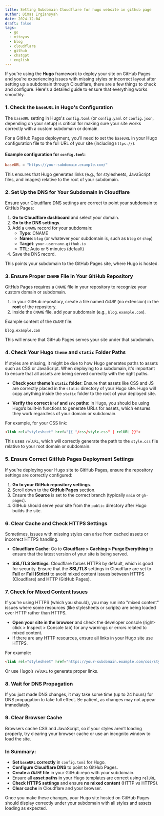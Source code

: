 ```yaml
---
title: Setting Subdomain Cloudflare for hugo website in github page
author: Dimas Irgiansyah
date: 2024-12-04
draft: false
tags:
  - go
  - mitoyus
  - blog
  - cloudflare
  - github
  - chatgpt
  - english
---
```

If you're using the **Hugo** framework to deploy your site on GitHub Pages and you're experiencing issues with missing styles or incorrect layout after setting up a subdomain through Cloudflare, there are a few things to check and configure. Here's a detailed guide to ensure that everything works smoothly.

### 1. **Check the `baseURL` in Hugo's Configuration**

The `baseURL` setting in Hugo's `config.toml` (or `config.yaml` or `config.json`, depending on your setup) is critical for making sure your site works correctly with a custom subdomain or domain.

For a GitHub Pages deployment, you'll need to set the `baseURL` in your Hugo configuration file to the full URL of your site (including `https://`).

#### Example configuration for `config.toml`:

```toml
baseURL = "https://your-subdomain.example.com/"
```

This ensures that Hugo generates links (e.g., for stylesheets, JavaScript files, and images) relative to the root of your subdomain.

### 2. **Set Up the DNS for Your Subdomain in Cloudflare**

Ensure your Cloudflare DNS settings are correct to point your subdomain to GitHub Pages:

1. **Go to Cloudflare dashboard** and select your domain.
2. **Go to the DNS settings**.
3. Add a `CNAME` record for your subdomain:
    - **Type**: CNAME
    - **Name**: `blog` (or whatever your subdomain is, such as `blog` or `shop`)
    - **Target**: `your-username.github.io`
    - **TTL**: Auto or 5 minutes (default)
4. Save the DNS record.

This points your subdomain to the GitHub Pages site, where Hugo is hosted.

### 3. **Ensure Proper `CNAME` File in Your GitHub Repository**

GitHub Pages requires a `CNAME` file in your repository to recognize your custom domain or subdomain.

1. In your GitHub repository, create a file named `CNAME` (no extension) in the **root** of the repository.
2. Inside the `CNAME` file, add your subdomain (e.g., `blog.example.com`).

Example content of the `CNAME` file:

```
blog.example.com
```

This will ensure that GitHub Pages serves your site under that subdomain.

### 4. **Check Your Hugo `theme` and `static` Folder Paths**

If styles are missing, it might be due to how Hugo generates paths to assets such as CSS or JavaScript. When deploying to a subdomain, it's important to ensure that all assets are being served correctly with the right paths.

- **Check your theme’s `static` folder**: Ensure that assets like CSS and JS are correctly placed in the `static` directory of your Hugo site. Hugo will copy anything inside the `static` folder to the root of your deployed site.
    
- **Verify the correct `href` and `src` paths**: In Hugo, you should be using Hugo’s built-in functions to generate URLs for assets, which ensures they work regardless of your domain or subdomain.
    

For example, for your CSS link:

```html
<link rel="stylesheet" href="{{ "/css/style.css" | relURL }}">
```

This uses `relURL`, which will correctly generate the path to the `style.css` file relative to your root domain or subdomain.

### 5. **Ensure Correct GitHub Pages Deployment Settings**

If you're deploying your Hugo site to GitHub Pages, ensure the repository settings are correctly configured:

1. **Go to your GitHub repository settings**.
2. Scroll down to the **GitHub Pages** section.
3. Ensure the **Source** is set to the correct branch (typically `main` or `gh-pages`).
4. GitHub should serve your site from the `public` directory after Hugo builds the site.

### 6. **Clear Cache and Check HTTPS Settings**

Sometimes, issues with missing styles can arise from cached assets or incorrect HTTPS handling.

- **Cloudflare Cache**: Go to **Cloudflare > Caching > Purge Everything** to ensure that the latest version of your site is being served.
    
- **SSL/TLS Settings**: Cloudflare forces HTTPS by default, which is good for security. Ensure that the **SSL/TLS** settings in Cloudflare are set to **Full** or **Full (Strict)** to avoid mixed content issues between HTTPS (Cloudflare) and HTTP (GitHub Pages).
    

### 7. **Check for Mixed Content Issues**

If you're using HTTPS (which you should), you may run into "mixed content" issues where some resources (like stylesheets or scripts) are being loaded over HTTP rather than HTTPS.

- **Open your site in the browser** and check the developer console (right-click > Inspect > Console tab) for any warnings or errors related to mixed content.
- If there are any HTTP resources, ensure all links in your Hugo site use HTTPS.

For example:

```html
<link rel="stylesheet" href="https://your-subdomain.example.com/css/style.css">
```

Or use Hugo’s `relURL` to generate proper links.

### 8. **Wait for DNS Propagation**

If you just made DNS changes, it may take some time (up to 24 hours) for DNS propagation to take full effect. Be patient, as changes may not appear immediately.

### 9. **Clear Browser Cache**

Browsers cache CSS and JavaScript, so if your styles aren’t loading properly, try clearing your browser cache or use an incognito window to load the site.

### In Summary:

- **Set `baseURL` correctly** in `config.toml` for Hugo.
- **Configure Cloudflare DNS** to point to GitHub Pages.
- **Create a `CNAME` file** in your GitHub repo with your subdomain.
- Ensure all **asset paths** in your Hugo templates are correct using `relURL`.
- **Check HTTPS settings** and ensure **no mixed content** (HTTP vs HTTPS).
- **Clear cache** in Cloudflare and your browser.

Once you make these changes, your Hugo site hosted on GitHub Pages should display correctly under your subdomain with all styles and assets loading as expected.